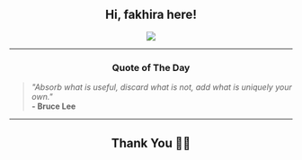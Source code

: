 <h2 align="center"> Hi, fakhira here!</h2>

<p align="center">
<a href="https://github.com/fakhiralkda" alt="github streak"><img src="https://dvst-streak.herokuapp.com/?user=fakhiralkda&theme=tokyonight&fire=DD472C"></a>
</p>

<hr>
<h3 align="center">Quote of The Day</h3>
<p align="center">
<blockquote>
<i>"Absorb what is useful, discard what is not, add what is uniquely your own."</i>
<br>
<b>- Bruce Lee</b>
</blockquote>
</p>


<hr>
<h2 align="center">Thank You 🙏🏼</h2>
